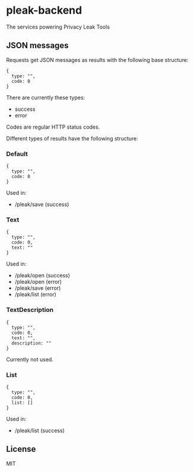 # pleak-backend
The services powering Privacy Leak Tools

## JSON messages
Requests get JSON messages as results with the following base structure:
```
{
  type: "",
  code: 0
}
```
There are currently these types:
* success
* error

Codes are regular HTTP status codes.

Different types of results have the following structure:

### Default
```
{
  type: "",
  code: 0
}
```
Used in:
* /pleak/save (success)

### Text
```
{
  type: "",
  code: 0,
  text: ""
}
```
Used in:
* /pleak/open (success)
* /pleak/open (error)
* /pleak/save (error)
* /pleak/list (error)

### TextDescription
```
{
  type: "",
  code: 0,
  text: "",
  description: ""
}
```
Currently not used.

### List
```
{
  type: "",
  code: 0,
  list: []
}
```
Used in:
* /pleak/list (success)

## License

MIT
